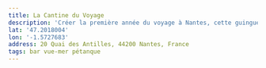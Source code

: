 ```yaml
---
title: La Cantine du Voyage
description: 'Créer la première année du voyage à Nantes, cette guinguette géante est offre une belle vue sur la Loire. Également sympa pour faire une pétanque ou un baby-foot.'
lat: '47.2018004'
lon: '-1.5727683'
address: 20 Quai des Antilles, 44200 Nantes, France
tags: bar vue-mer pétanque
---
```

